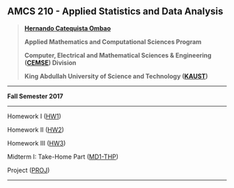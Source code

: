 ## AMCS 210 - Applied Statistics and Data Analysis

> **[Hernando Catequista Ombao](https://www.kaust.edu.sa/en/study/faculty/hernando-ombao)**
>
> **Applied Mathematics and Computational Sciences Program**
>
> **Computer, Electrical and Mathematical Sciences \& Engineering ([CEMSE](https://cemse.kaust.edu.sa/Pages/Home.aspx)) Division**
>
> **King Abdullah University of Science and Technology ([KAUST](https://www.kaust.edu.sa/en))**
  
***
  
**Fall Semester 2017**
  
***

Homework I ([HW1](https://mynameislaure.github.io/amcs210/hw1.pdf))

Homework II ([HW2](https://mynameislaure.github.io/amcs210/hw2.pdf))

Homework III ([HW3](https://mynameislaure.github.io/amcs210/hw3.pdf))

Midterm I: Take-Home Part ([MD1-THP](https://mynameislaure.github.io/amcs210/md1-thp.pdf))

Project ([PROJ](https://mynameislaure.github.io/amcs210/project.pdf))

***
